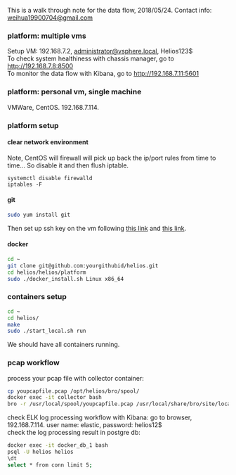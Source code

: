 This is a walk through note for the data flow, 2018/05/24. Contact info: weihua19900704@gmail.com <br />

### platform: multiple vms

Setup VM: 192.168.7.2, administrator@vsphere.local, Helios123$ <br />
To check system healthiness with chassis manager, go to http://192.168.7.8:8500 <br />
To monitor the data flow with Kibana, go to http://192.168.7.11:5601 <br />

### platform: personal vm, single machine
VMWare, CentOS. 192.168.7.114. <br />

### platform setup

#### clear network environment
Note, CentOS will firewall will pick up back the ip/port rules from time to time... So disable it and then flush iptable. <br />
```
systemctl disable firewalld
iptables -F
```

#### git
```bash
sudo yum install git
```
Then set up ssh key on the vm following [this link](https://help.github.com/articles/generating-a-new-ssh-key-and-adding-it-to-the-ssh-agent/) and [this link](https://help.github.com/articles/adding-a-new-ssh-key-to-your-github-account/). <br />

#### docker
```bash
cd ~
git clone git@github.com:yourgithubid/helios.git
cd helios/helios/platform
sudo ./docker_install.sh Linux x86_64
```

### containers setup
```bash
cd ~
cd helios/
make
sudo ./start_local.sh run
```
We should have all containers running. <br />

### pcap workflow
process your pcap file with collector container: <br />
```bash
cp youpcapfile.pcap /opt/helios/bro/spool/
docker exec -it collector bash
bro -r /usr/local/spool/youpcapfile.pcap /usr/local/share/bro/site/local.bro
```

check ELK log processing workflow with Kibana: go to browser, 192.168.7.114. user name: elastic, password: helios12$ <br />
check the log processing result in postgre db: <br />
```bash
docker exec -it docker_db_1 bash
psql -U helios helios
\dt
select * from conn limit 5;
```
